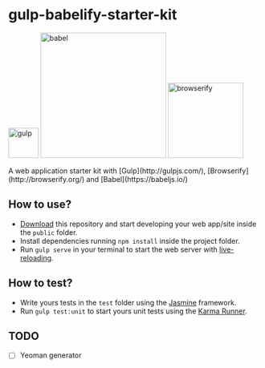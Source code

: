 # gulp-babelify-starter-kit
<p>
 <img alt="gulp" src="https://raw.githubusercontent.com/gulpjs/artwork/master/gulp-2x.png" width="60">
 <img alt="babel" src="https://raw.githubusercontent.com/babel/logo/master/babel.png" width="250">
 <img alt="browserify" src="http://browserify.org/images/wizard_hat_blue.png" width="150">
</p>
A web application starter kit with [Gulp](http://gulpjs.com/), [Browserify](http://browserify.org/) and [Babel](https://babeljs.io/)

## How to use?
- [Download](https://github.com/HenriqueLimas/gulp-babelify-starter-kit/archive/master.zip) this repository and start developing your web app/site inside the ```public``` folder.
- Install dependencies running ```npm install``` inside the project folder.
- Run ```gulp serve``` in your terminal to start the web server with [live-reloading](http://www.browsersync.io/docs/api/#api-reload).

## How to test?
- Write yours tests in the ```test``` folder using the [Jasmine](http://jasmine.github.io/2.1/introduction.html) framework.
- Run ```gulp test:unit``` to start yours unit tests using the [Karma Runner](http://karma-runner.github.io/0.13/index.html).


## TODO
- [ ] Yeoman generator
